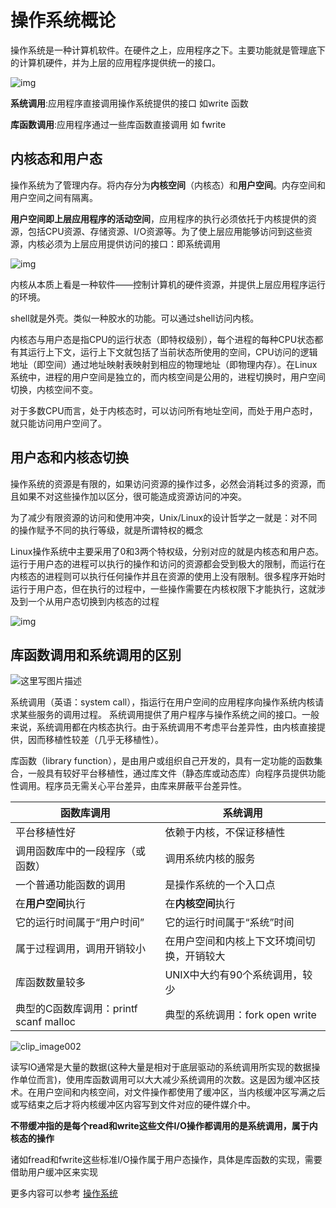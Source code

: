 
# 操作系统概论

操作系统是一种计算机软件。在硬件之上，应用程序之下。主要功能就是管理底下的计算机硬件，并为上层的应用程序提供统一的接口。

![img](https://camo.githubusercontent.com/9f8cbe895e7729fc61e18424f2edb7b23ef9d6f3/687474703a2f2f6974666973682e6e65742f486f6d652f4d6f64756c65732f496d616765732f6974666973685f34343836395f302e6a7067)

**系统调用**:应用程序直接调用操作系统提供的接口 如write 函数

**库函数调用**:应用程序通过一些库函数直接调用 如 fwrite

## 内核态和用户态

操作系统为了管理内存。将内存分为**内核空间**（内核态）和**用户空间**。内存空间和用户空间之间有隔离。

**用户空间即上层应用程序的活动空间**，应用程序的执行必须依托于内核提供的资源，包括CPU资源、存储资源、I/O资源等。为了使上层应用能够访问到这些资源，内核必须为上层应用提供访问的接口：即系统调用





![img](https://images2015.cnblogs.com/blog/431521/201605/431521-20160523163606881-813374140.png)

内核从本质上看是一种软件——控制计算机的硬件资源，并提供上层应用程序运行的环境。

shell就是外壳。类似一种胶水的功能。可以通过shell访问内核。

内核态与用户态是指CPU的运行状态（即特权级别），每个进程的每种CPU状态都有其运行上下文，运行上下文就包括了当前状态所使用的空间，CPU访问的逻辑地址（即空间）通过地址映射表映射到相应的物理地址（即物理内存）。在Linux系统中，进程的用户空间是独立的，而内核空间是公用的，进程切换时，用户空间切换，内核空间不变。

对于多数CPU而言，处于内核态时，可以访问所有地址空间，而处于用户态时，就只能访问用户空间了。



## 用户态和内核态切换

操作系统的资源是有限的，如果访问资源的操作过多，必然会消耗过多的资源，而且如果不对这些操作加以区分，很可能造成资源访问的冲突。

为了减少有限资源的访问和使用冲突，Unix/Linux的设计哲学之一就是：对不同的操作赋予不同的执行等级，就是所谓特权的概念

Linux操作系统中主要采用了0和3两个特权级，分别对应的就是内核态和用户态。运行于用户态的进程可以执行的操作和访问的资源都会受到极大的限制，而运行在内核态的进程则可以执行任何操作并且在资源的使用上没有限制。很多程序开始时运行于用户态，但在执行的过程中，一些操作需要在内核权限下才能执行，这就涉及到一个从用户态切换到内核态的过程

![img](https://images2015.cnblogs.com/blog/431521/201605/431521-20160523210140147-1668637440.gif)



## 库函数调用和系统调用的区别

![这里写图片描述](http://img.blog.csdn.net/20170117211419709?watermark/2/text/aHR0cDovL2Jsb2cuY3Nkbi5uZXQvTEZfMjAxNg==/font/5a6L5L2T/fontsize/400/fill/I0JBQkFCMA==/dissolve/70/gravity/SouthEast)

系统调用（英语：system call），指运行在用户空间的应用程序向操作系统内核请求某些服务的调用过程。 系统调用提供了用户程序与操作系统之间的接口。一般来说，系统调用都在内核态执行。由于系统调用不考虑平台差异性，由内核直接提供，因而移植性较差（几乎无移植性）。

库函数（library function），是由用户或组织自己开发的，具有一定功能的函数集合，一般具有较好平台移植性，通过库文件（静态库或动态库）向程序员提供功能性调用。程序员无需关心平台差异，由库来屏蔽平台差异性。

| 函数库调用                         | 系统调用                    |
| ----------------------------- | ----------------------- |
| 平台移植性好                        | 依赖于内核，不保证移植性            |
| 调用函数库中的一段程序（或函数）              | 调用系统内核的服务               |
| 一个普通功能函数的调用                   | 是操作系统的一个入口点             |
| 在**用户空间**执行                   | 在**内核空间**执行             |
| 它的运行时间属于“用户时间”                | 它的运行时间属于“系统”时间          |
| 属于过程调用，调用开销较小                 | 在用户空间和内核上下文环境间切换，开销较大   |
| 库函数数量较多                       | UNIX中大约有90个系统调用，较少      |
| 典型的C函数库调用：printf scanf malloc | 典型的系统调用：fork open write |

![clip_image002](http://blog.chinaunix.net/attachment/201207/11/27105712_13419741441gpp.gif)

读写IO通常是大量的数据(这种大量是相对于底层驱动的系统调用所实现的数据操作单位而言)，使用库函数调用可以大大减少系统调用的次数。这是因为缓冲区技术。在用户空间和内核空间，对文件操作都使用了缓冲区，当内核缓冲区写满之后或写结束之后才将内核缓冲区内容写到文件对应的硬件媒介中。

**不带缓冲指的是每个read和write这些文件I/O操作都调用的是系统调用，属于内核态的操作**

诸如fread和fwrite这些标准I/O操作属于用户态操作，具体是库函数的实现，需要借助用户缓冲区来实现

更多内容可以参考 [操作系统](https://github.com/xianyunyh/studynotes/tree/master/%E6%93%8D%E4%BD%9C%E7%B3%BB%E7%BB%9F)
